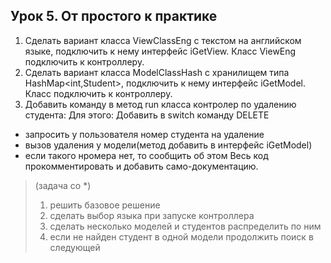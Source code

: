 ## Урок 5. От простого к практике
1) Сделать вариант класса ViewClassEng с текстом на английском языке, подключить к нему интерфейс iGetView. Класс ViewEng подключить к контроллеру.
2) Сделать вариант класса ModelClassHash с хранилищем типа HashMap<int,Student>, подключить к нему интерфейс iGetModel. Класс подключить к контроллеру.
3) Добавить команду в метод run класса контролер по удалению студента:
   Для этого: Добавить в switch команду DELETE
- запросить у пользователя номер студента на удаление
- вызов удаления у модели(метод добавить в интерфейс iGetModel)
- если такого нромера нет, то сообщить об этом
  Весь код прокомментировать и добавить само-документацию.

>(задача со *)
>1) решить базовое решение
>2) сделать выбор языка при запуске контроллера
>3) сделать несколько моделей и студентов распределить по ним
>4) если не найден студент в одной модели продолжить поиск в следующей
